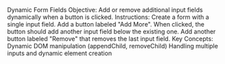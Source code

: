 Dynamic Form Fields
Objective: Add or remove additional input fields dynamically when a button is clicked.
Instructions:
Create a form with a single input field.
Add a button labeled "Add More".
When clicked, the button should add another input field below the existing one.
Add another button labeled "Remove" that removes the last input field.
Key Concepts:
Dynamic DOM manipulation (appendChild, removeChild)
Handling multiple inputs and dynamic element creation

